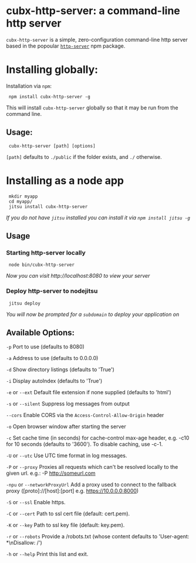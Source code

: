 # cubx-http-server: a command-line http server

`cubx-http-server` is a simple, zero-configuration command-line http server based in the popoular [`http-server`](https://www.npmjs.com/package/http-server) npm package.

# Installing globally:

Installation via `npm`:

     npm install cubx-http-server -g

This will install `cubx-http-server` globally so that it may be run from the command line.

## Usage:

     cubx-http-server [path] [options]

`[path]` defaults to `./public` if the folder exists, and `./` otherwise.

# Installing as a node app

     mkdir myapp
     cd myapp/
     jitsu install cubx-http-server

*If you do not have `jitsu` installed you can install it via `npm install jitsu -g`*

## Usage

### Starting http-server locally

     node bin/cubx-http-server

*Now you can visit http://localhost:8080 to view your server*

### Deploy http-server to nodejitsu

     jitsu deploy

*You will now be prompted for a `subdomain` to deploy your application on*

## Available Options:

`-p` Port to use (defaults to 8080)

`-a` Address to use (defaults to 0.0.0.0)

`-d` Show directory listings (defaults to 'True')

`-i` Display autoIndex (defaults to 'True')

`-e` or `--ext` Default file extension if none supplied (defaults to 'html')

`-s` or `--silent` Suppress log messages from output

`--cors` Enable CORS via the `Access-Control-Allow-Origin` header

`-o` Open browser window after starting the server

`-c` Set cache time (in seconds) for cache-control max-age header, e.g. -c10 for 10 seconds (defaults to '3600'). To disable caching, use -c-1.

`-U` or `--utc` Use UTC time format in log messages.

`-P` or `--proxy` Proxies all requests which can't be resolved locally to the given url. e.g.: -P http://someurl.com

`-npu` or `--networkProxyUrl`  Add a proxy used to connect to the fallback proxy ([proto]://[host]:[port] e.g. https://10.0.0.0:8000)

`-S` or `--ssl` Enable https.

`-C` or `--cert` Path to ssl cert file (default: cert.pem).

`-K` or `--key` Path to ssl key file (default: key.pem).

`-r` or `--robots` Provide a /robots.txt (whose content defaults to 'User-agent: *\nDisallow: /')

`-h` or `--help` Print this list and exit.
